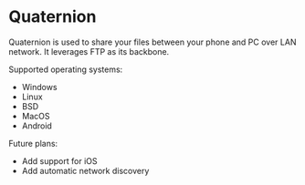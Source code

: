 # Quaternion
Quaternion is used to share your files between your phone and PC over LAN network. It leverages FTP as its backbone.

Supported operating systems:
 - Windows
 - Linux
 - BSD
 - MacOS
 - Android
 
 
Future plans:
 - Add support for iOS
 - Add automatic network discovery
 
 
 

